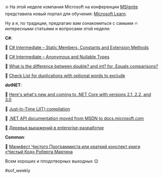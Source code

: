 ❇️ На этой неделе компания Microsoft на конференции [MSIgnite](https://channel9.msdn.com/Events/Ignite/2018) представила новый портал для обучения: [Microsoft Learn](https://docs.microsoft.com/en-us/learn/).

Ну а я, по традиции, предлагаю вам ознакомиться с самыми 🔥 интересными статьями и вопросами этой недели:

**C#**:

🔸 [C# Intermediate – Static Members, Constants and Extension Methods](https://code-maze.com/csharp-static-members-constants-extension-methods/)

🔸 [C# Intermediate – Anonymous and Nullable Types](https://code-maze.com/csharp-anonymous-nullable-types/)

🔸 [What is the difference between double? and int? for .Equals comparisons?](https://stackoverflow.com/q/52523724/2524304)

🔸 [Check List<T> for duplications with optional words to exclude](https://stackoverflow.com/q/52513087/2524304)

**dotNET**:

🔸 [Here's what's new and coming to .NET Core with versions 2.1, 2.2, and 3.0](https://www.neowin.net/news/heres-whats-new-and-coming-to-net-core-with-versions-21-22-and-30/)

🔸 [Just-In-Time (JIT) compilation](https://www.dsibinski.pl/2018/09/net-internals-09-just-in-time-jit-compilation/)

🔸 [.NET API documentation moved from MSDN to docs.microsoft.com](https://docs.microsoft.com/en-us/teamblog/dotnet-api-docs-migration)

🔸 [Деревья выражений в enterprise-разработке](https://habr.com/company/jugru/blog/423891/)

**Common**:

🔸 [Манифест Чистого Программиста или краткий конспект книги «Чистый Код» Роберта Мартина](https://habr.com/post/424051/)

Всем хороших и плодотворных выходных 😉

#sof_weekly